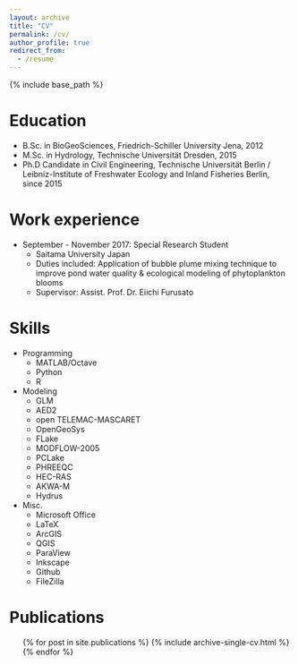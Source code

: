 ```yaml
---
layout: archive
title: "CV"
permalink: /cv/
author_profile: true
redirect_from:
  - /resume
---
```


{% include base_path %}

Education
======
* B.Sc. in BioGeoSciences, Friedrich-Schiller University Jena, 2012
* M.Sc. in Hydrology, Technische Universität Dresden, 2015
* Ph.D Candidate in Civil Engineering, Technische Universität Berlin / Leibniz-Institute of Freshwater Ecology and Inland Fisheries Berlin, since 2015 

Work experience
======
* September - November 2017: Special Research Student
  * Saitama University Japan
  * Duties included: Application of bubble plume mixing technique to improve pond water quality & ecological modeling of phytoplankton blooms
  * Supervisor: Assist. Prof. Dr. Eiichi Furusato

  
Skills
======
* Programming
  * MATLAB/Octave
  * Python
  * R
* Modeling
  * GLM
  * AED2
  * open TELEMAC-MASCARET
  * OpenGeoSys
  * FLake
  * MODFLOW-2005
  * PCLake
  * PHREEQC
  * HEC-RAS
  * AKWA-M
  * Hydrus
* Misc.
  * Microsoft Office
  * LaTeX
  * ArcGIS
  * QGIS
  * ParaView
  * Inkscape
  * Github
  * FileZilla

Publications
======
  <ul>{% for post in site.publications %}
    {% include archive-single-cv.html %}
  {% endfor %}</ul>

  

